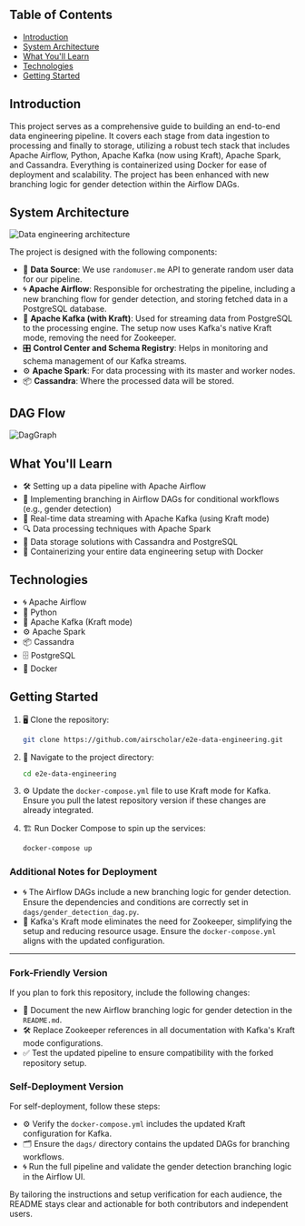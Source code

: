 ## Table of Contents
- [Introduction](#introduction)
- [System Architecture](#system-architecture)
- [What You'll Learn](#what-youll-learn)
- [Technologies](#technologies)
- [Getting Started](#getting-started)

## Introduction

This project serves as a comprehensive guide to building an end-to-end data engineering pipeline. It covers each stage from data ingestion to processing and finally to storage, utilizing a robust tech stack that includes Apache Airflow, Python, Apache Kafka (now using Kraft), Apache Spark, and Cassandra. Everything is containerized using Docker for ease of deployment and scalability. The project has been enhanced with new branching logic for gender detection within the Airflow DAGs.

## System Architecture

![Data engineering architecture](https://github.com/user-attachments/assets/9e3078a0-ff03-4dbb-8ed4-7b6e5beed2e0)


The project is designed with the following components:

- 📄 **Data Source**: We use `randomuser.me` API to generate random user data for our pipeline.
- 🌀 **Apache Airflow**: Responsible for orchestrating the pipeline, including a new branching flow for gender detection, and storing fetched data in a PostgreSQL database.
- 🚀 **Apache Kafka (with Kraft)**: Used for streaming data from PostgreSQL to the processing engine. The setup now uses Kafka's native Kraft mode, removing the need for Zookeeper.
- 🎛️ **Control Center and Schema Registry**: Helps in monitoring and schema management of our Kafka streams.
- ⚙️ **Apache Spark**: For data processing with its master and worker nodes.
- 📦 **Cassandra**: Where the processed data will be stored.

## DAG Flow

![DagGraph](https://github.com/user-attachments/assets/4225105f-c857-4750-80b6-b969e9940106)

## What You'll Learn

- 🛠️ Setting up a data pipeline with Apache Airflow
- 🌟 Implementing branching in Airflow DAGs for conditional workflows (e.g., gender detection)
- 📡 Real-time data streaming with Apache Kafka (using Kraft mode)
- 🔍 Data processing techniques with Apache Spark
- 💾 Data storage solutions with Cassandra and PostgreSQL
- 🐳 Containerizing your entire data engineering setup with Docker

## Technologies

- 🌀 Apache Airflow
- 🐍 Python
- 🚀 Apache Kafka (Kraft mode)
- ⚙️ Apache Spark
- 📦 Cassandra
- 🗄️ PostgreSQL
- 🐳 Docker

## Getting Started

1. 🖥️ Clone the repository:
    ```bash
    git clone https://github.com/airscholar/e2e-data-engineering.git
    ```

2. 📂 Navigate to the project directory:
    ```bash
    cd e2e-data-engineering
    ```

3. ⚙️ Update the `docker-compose.yml` file to use Kraft mode for Kafka. Ensure you pull the latest repository version if these changes are already integrated.

4. 🏗️ Run Docker Compose to spin up the services:
    ```bash
    docker-compose up
    ```

### Additional Notes for Deployment
- 🌀 The Airflow DAGs include a new branching logic for gender detection. Ensure the dependencies and conditions are correctly set in `dags/gender_detection_dag.py`.
- 🚀 Kafka's Kraft mode eliminates the need for Zookeeper, simplifying the setup and reducing resource usage. Ensure the `docker-compose.yml` aligns with the updated configuration.

---

### Fork-Friendly Version

If you plan to fork this repository, include the following changes:

- 📄 Document the new Airflow branching logic for gender detection in the `README.md`.
- 🛠️ Replace Zookeeper references in all documentation with Kafka's Kraft mode configurations.
- ✅ Test the updated pipeline to ensure compatibility with the forked repository setup.

### Self-Deployment Version

For self-deployment, follow these steps:

- ⚙️ Verify the `docker-compose.yml` includes the updated Kraft configuration for Kafka.
- 🗂️ Ensure the `dags/` directory contains the updated DAGs for branching workflows.
- 🌀 Run the full pipeline and validate the gender detection branching logic in the Airflow UI.

By tailoring the instructions and setup verification for each audience, the README stays clear and actionable for both contributors and independent users.

